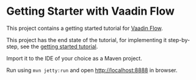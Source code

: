 # Getting Starter with Vaadin Flow

This project contains a getting started tutorial for [Vaadin Flow](https://vaadin.com/flow).

This project has the end state of the tutorial, for implementing it step-by-step,
see the [getting started tutorial](https://vaadin.com/docs/v10/flow/introduction/tutorial-get-started.html).

Import it to the IDE of your choice as a Maven project.

Run using `mvn jetty:run` and open [http://localhost:8888](http://localhost:8888) in browser.